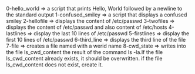 0-hello_world => a script that prints Hello, World followed by a newline to the standard output
1-confused_smiley => a script that displays a confused smiley
2-hellofile => displays the content of /etc/passwd
3-twofiles => displays the content of /etc/passwd and also content of /etc/hosts
4-lastlines => display the last 10 lines of /etc/passwd
5-firstlines => display the first 10 lines of /etc/passwd
6-third_line => displays the third line of the file
7-file => creates a file named with a werid name
8-cwd_state => writes into the file ls_cwd_content the result of the command ls -la.If the file ls_cwd_content already exists, it should be overwritten. if the file ls_cwd_content does not exist, create it.
